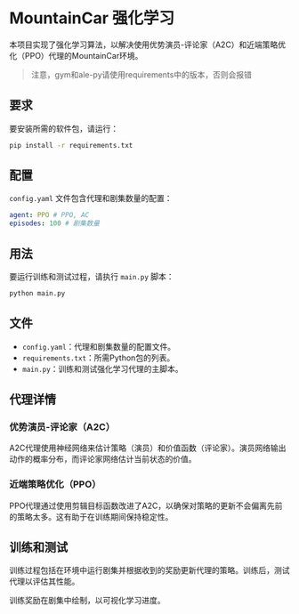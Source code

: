 # MountainCar 强化学习

本项目实现了强化学习算法，以解决使用优势演员-评论家（A2C）和近端策略优化（PPO）代理的MountainCar环境。

> 注意，gym和ale-py请使用requirements中的版本，否则会报错

## 要求

要安装所需的软件包，请运行：
```bash
pip install -r requirements.txt
```

## 配置

`config.yaml` 文件包含代理和剧集数量的配置：
```yaml
agent: PPO # PPO, AC
episodes: 100 # 剧集数量
```

## 用法

要运行训练和测试过程，请执行 `main.py` 脚本：
```bash
python main.py
```

## 文件

- `config.yaml`：代理和剧集数量的配置文件。
- `requirements.txt`：所需Python包的列表。
- `main.py`：训练和测试强化学习代理的主脚本。

## 代理详情

### 优势演员-评论家（A2C）

A2C代理使用神经网络来估计策略（演员）和价值函数（评论家）。演员网络输出动作的概率分布，而评论家网络估计当前状态的价值。

### 近端策略优化（PPO）

PPO代理通过使用剪辑目标函数改进了A2C，以确保对策略的更新不会偏离先前的策略太多。这有助于在训练期间保持稳定性。

## 训练和测试

训练过程包括在环境中运行剧集并根据收到的奖励更新代理的策略。训练后，测试代理以评估其性能。

训练奖励在剧集中绘制，以可视化学习进度。